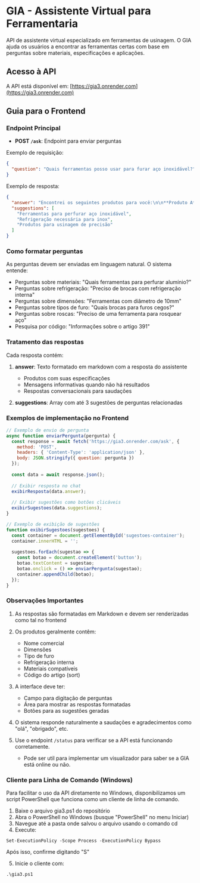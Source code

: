 # GIA - Assistente Virtual para Ferramentaria

API de assistente virtual especializado em ferramentas de usinagem. O GIA ajuda os usuários a encontrar as ferramentas certas com base em perguntas sobre materiais, especificações e aplicações.

## Acesso à API

A API está disponível em: [https://gia3.onrender.com](https://gia3.onrender.com)

## Guia para o Frontend

### Endpoint Principal

- **POST `/ask`**: Endpoint para enviar perguntas

Exemplo de requisição:
```json
{
  "question": "Quais ferramentas posso usar para furar aço inoxidável?"
}
```

Exemplo de resposta:
```json
{
  "answer": "Encontrei os seguintes produtos para você:\n\n**Produto A**\nDimensões: 5-10mm\nTipo de Furo: Passante\nRefrigeração Interna: Sim\nMateriais que pode perfurar:\n• Aços em geral\n• Aços inoxidável\nCódigo do Artigo: 391\nLink: https://webshop.exemplo.com\n\n**Produto B**\n...\n\nPosso ajudar com mais alguma informação sobre esses produtos?",
  "suggestions": [
    "Ferramentas para perfurar aço inoxidável",
    "Refrigeração necessária para inox",
    "Produtos para usinagem de precisão"
  ]
}
```

### Como formatar perguntas

As perguntas devem ser enviadas em linguagem natural. O sistema entende:

- Perguntas sobre materiais: "Quais ferramentas para perfurar alumínio?"
- Perguntas sobre refrigeração: "Preciso de brocas com refrigeração interna"
- Perguntas sobre dimensões: "Ferramentas com diâmetro de 10mm"
- Perguntas sobre tipos de furo: "Quais brocas para furos cegos?"
- Perguntas sobre roscas: "Preciso de uma ferramenta para rosquear aço"
- Pesquisa por código: "Informações sobre o artigo 391"

### Tratamento das respostas

Cada resposta contém:

1. **answer**: Texto formatado em markdown com a resposta do assistente
   - Produtos com suas especificações
   - Mensagens informativas quando não há resultados
   - Respostas conversacionais para saudações

2. **suggestions**: Array com até 3 sugestões de perguntas relacionadas

### Exemplos de implementação no Frontend

```javascript
// Exemplo de envio de pergunta
async function enviarPergunta(pergunta) {
  const response = await fetch('https://gia3.onrender.com/ask', {
    method: 'POST',
    headers: { 'Content-Type': 'application/json' },
    body: JSON.stringify({ question: pergunta })
  });
  
  const data = await response.json();
  
  // Exibir resposta no chat
  exibirResposta(data.answer);
  
  // Exibir sugestões como botões clicáveis
  exibirSugestoes(data.suggestions);
}

// Exemplo de exibição de sugestões
function exibirSugestoes(sugestoes) {
  const container = document.getElementById('sugestoes-container');
  container.innerHTML = '';
  
  sugestoes.forEach(sugestao => {
    const botao = document.createElement('button');
    botao.textContent = sugestao;
    botao.onclick = () => enviarPergunta(sugestao);
    container.appendChild(botao);
  });
}
```

### Observações Importantes

1. As respostas são formatadas em Markdown e devem ser renderizadas como tal no frontend
2. Os produtos geralmente contêm:
   - Nome comercial
   - Dimensões
   - Tipo de furo
   - Refrigeração interna
   - Materiais compatíveis
   - Código do artigo (sort)

3. A interface deve ter:
   - Campo para digitação de perguntas
   - Área para mostrar as respostas formatadas
   - Botões para as sugestões geradas

4. O sistema responde naturalmente a saudações e agradecimentos como "olá", "obrigado", etc.

5. Use o endpoint `/status` para verificar se a API está funcionando corretamente.
   - Pode ser util para implementar um visualizador para saber se a GIA está online ou não.
  

### Cliente para Linha de Comando (Windows)

Para facilitar o uso da API diretamente no Windows, disponibilizamos um script PowerShell que funciona como um cliente de linha de comando.

1. Baixe o arquivo gia3.ps1 do repositório
2. Abra o PowerShell no Windows (busque "PowerShell" no menu Iniciar)
3. Navegue até a pasta onde salvou o arquivo usando o comando cd
4. Execute:
```
Set-ExecutionPolicy -Scope Process -ExecutionPolicy Bypass
```
Após isso, confirme digitando "S"

5. Inicie o cliente com:
```
.\gia3.ps1
```
